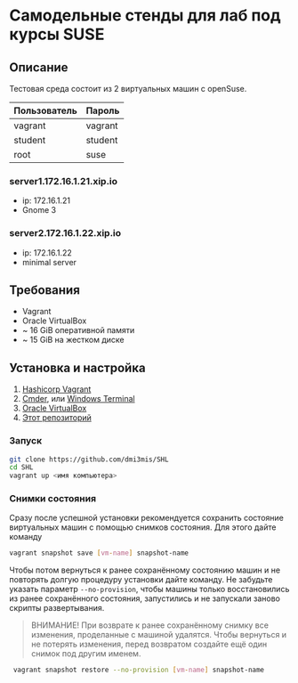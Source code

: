 # Самодельные стенды для лаб под курсы SUSE

## Описание

Тестовая среда состоит из 2 виртуальных машин с openSuse.

Пользователь    | Пароль
----------------|--------
vagrant         | vagrant
student         | student
root            | suse

### server1.172.16.1.21.xip.io

* ip: 172.16.1.21
* Gnome 3


### server2.172.16.1.22.xip.io

* ip: 172.16.1.22
* minimal server

## Требования

* Vagrant
* Oracle VirtualBox
* ~ 16 GiB оперативной памяти
* ~ 15 GiB на жестком диске

## Установка и настройка

1. [Hashicorp Vagrant](https://www.vagrantup.com/downloads.html)
2. [Cmder](http://cmder.net/), или [Windows Terminal](https://github.com/microsoft/terminal)
3. [Oracle VirtualBox](https://www.virtualbox.org/wiki/Downloads)
5. [Этот репозиторий](https://github.com/dmi3mis/SHL)

### Запуск 

```bash
git clone https://github.com/dmi3mis/SHL
cd SHL
vagrant up <имя компьютера>

```

### Снимки состояния

Сразу после успешной установки рекомендуется сохранить состояние виртуальных машин с помощью снимков состояния.
Для этого дайте команду

```bash
vagrant snapshot save [vm-name] snapshot-name
```
Чтобы потом вернуться к ранее сохранённому состоянию машин и не повторять долгую процедуру установки дайте команду.
Не забудьте указать параметр `--no-provision`, чтобы машины только восстановились из ранее сохранённого состояния, запустились и не запускали заново скрипты развертывания.

> ВНИМАНИЕ!
> При возврате к ранее сохранённому снимку все изменения, проделанные с машиной удалятся.
> Чтобы вернуться и не потерять изменения, перед возвратом создайте ещё один снимок под другим именем.

```bash
 vagrant snapshot restore --no-provision [vm-name] snapshot-name
```
